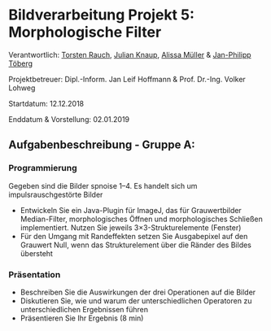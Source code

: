# Bildverarbeitung Projekt 5: Morphologische Filter

Verantwortlich: [Torsten Rauch](https://github.com/ToRauch), [Julian Knaup](https://github.com/julianknaup), [Alissa Müller](https://github.com/chaosbambi) & [Jan-Philipp Töberg](https://github.com/Janfiderheld)

Projektbetreuer: Dipl.-Inform. Jan Leif Hoffmann & Prof. Dr.-Ing. Volker Lohweg 


Startdatum: 12.12.2018

Enddatum & Vorstellung: 02.01.2019

## Aufgabenbeschreibung - Gruppe A:

### Programmierung

Gegeben sind die Bilder spnoise 1–4. Es handelt sich um impulsrauschgestörte Bilder
- Entwickeln Sie ein Java-Plugin für ImageJ, das für Grauwertbilder Median-Filter, morphologisches Öffnen und morphologisches Schließen implementiert. Nutzen Sie jeweils 3×3-Strukturelemente (Fenster)
- Für den Umgang mit Randeffekten setzen Sie Ausgabepixel auf den Grauwert Null, wenn das Strukturelement über die Ränder des Bildes übersteht

### Präsentation

- Beschreiben Sie die Auswirkungen der drei Operationen auf die Bilder
- Diskutieren Sie, wie und warum der unterschiedlichen Operatoren zu unterschiedlichen Ergebnissen führen
- Präsentieren Sie Ihr Ergebnis (8 min)